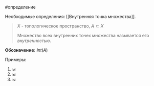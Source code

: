 #определение 

Необходимые определения: [[Внутренняя точка множества]].

>$X$ - топологическое пространство, $A \subset X$   
>
>Множество всех внутренних точек множества называется его *внутренностью*.

**Обозначение:**  $int(A)$

Примеры:
1) ы
2) ы
3) ы